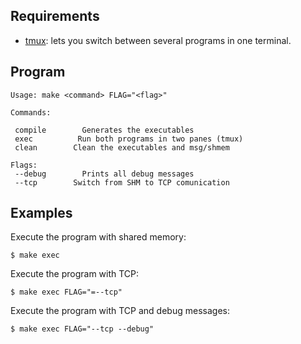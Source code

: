 ## Requirements

* [tmux](https://tmux.github.io/): lets you switch between several
programs in one terminal.

## Program

```
Usage: make <command> FLAG="<flag>"

Commands:

 compile	    Generates the executables
 exec		   Run both programs in two panes (tmux)
 clean		  Clean the executables and msg/shmem

Flags:
 --debug		Prints all debug messages
 --tcp		  Switch from SHM to TCP comunication

```
## Examples

Execute the program with shared memory:
```
$ make exec
```

Execute the program with TCP:
```
$ make exec FLAG="=--tcp"
```

Execute the program with TCP and debug messages:
```
$ make exec FLAG="--tcp --debug"
```

